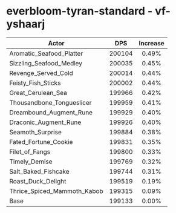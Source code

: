 # everbloom-tyran-standard - vf-yshaarj
| Actor | DPS | Increase |
|---|:---:|:---:|
|Aromatic_Seafood_Platter|200104|0.49%|
|Sizzling_Seafood_Medley|200035|0.45%|
|Revenge_Served_Cold|200014|0.44%|
|Feisty_Fish_Sticks|200002|0.44%|
|Great_Cerulean_Sea|199966|0.42%|
|Thousandbone_Tongueslicer|199959|0.41%|
|Dreambound_Augment_Rune|199929|0.40%|
|Draconic_Augment_Rune|199926|0.40%|
|Seamoth_Surprise|199884|0.38%|
|Fated_Fortune_Cookie|199831|0.35%|
|Filet_of_Fangs|199800|0.33%|
|Timely_Demise|199769|0.32%|
|Salt_Baked_Fishcake|199744|0.31%|
|Roast_Duck_Delight|199519|0.19%|
|Thrice_Spiced_Mammoth_Kabob|199315|0.09%|
|Base|199133|0.00%|
